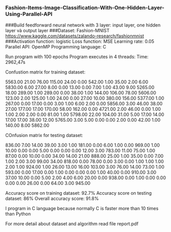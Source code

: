 ### Fashion-Items-Image-Classification-With-One-Hidden-Layer-Using-Parallel-API

###Build feedforward neural network with 3 layer: input layer, one hidden layer và output layer
###Dataset: Fashion-MNIST https://www.kaggle.com/datasets/zalando-research/fashionmnist
###Activation function: logistic
Loss function: MSE
Learning rate: 0.05
Parallel API: OpenMP
Programming language: C

Run program with 100 epochs
Program executes in 4 threads:
      Time: 2962,47s
      
Confustion matrix for training dataset:

5563.00 21.00	   76.00	 115.00	 24.00	 0.00	   542.00	 1.00	   35.00	 2.00
6.00	  5830.00  6.00	   27.00	 8.00	   0.00	   13.00	 0.00	   7.00	   1.00
43.00	  9.00	   5265.00 18.00	 289.00	 1.00	   289.00	 0.00	   38.00	 1.00
144.00	106.00	 78.00	 5606.00 123.00	 2.00	   125.00	 1.00	   24.00	 0.00
27.00	  10.00	   380.00	 156.00	 5377.00 1.00	   267.00	 0.00	   17.00	 0.00
3.00	  1.00	   6.00	   2.00	   0.00	   5856.00 3.00	   46.00   38.00	 27.00
177.00	17.00	   170.00	 58.00	 162.00	 0.00	   4721.00 2.00	   46.00	 0.00
1.00	  1.00	   2.00	   2.00	   0.00	   81.00	 1.00	   5798.00 22.00	 104.00
31.00	  5.00	   17.00	 14.00	 17.00	 17.00	 38.00	 12.00	 5765.00 3.00
5.00	  0.00	   0.00	   2.00	   0.00	   42.00	 1.00	   140.00	 8.00	   5862.00

COnfusion matrix for testing dataset:

836.00 7.00	  14.00	 39.00	3.00	  1.00	 181.00	0.00	  6.00	  1.00
0.00	 969.00	1.00	 10.00	0.00	  0.00	 5.00	  0.00	  0.00	  0.00
12.00	 3.00	  783.00 11.00	75.00	  1.00	 87.00	0.00	  10.00	  0.00
34.00	 14.00	21.00	 888.00	25.00	  1.00	 35.00	0.00	  7.00	  1.00
2.00	 3.00	  99.00	 34.00	818.00	0.00	 78.00	0.00	  3.00	  0.00
1.00	 1.00	  1.00	 2.00	  1.00	  924.00 1.00	  26.00	  13.00	  16.00
103.00 3.00	  76.00	 14.00	73.00	  1.00	 593.00	0.00	  17.00	  0.00
1.00	 0.00	  0.00	 0.00	  1.00	  40.00	 0.00	  910.00	3.00	  37.00
10.00	 0.00	  5.00	 2.00	  4.00	  6.00	 20.00	0.00	  938.00	0.00
1.00	 0.00	  0.00	 0.00	  0.00	  26.00	 0.00	  64.00	  3.00	  945.00

Accuracy score on training dataset: 92.7%
Accuracy score on testing dataset: 86%
Overall accuracy score: 91.8%

I program in C language because normally C is faster more than 10 times than Python

For more detail about dataset and algorithm read file report.pdf
